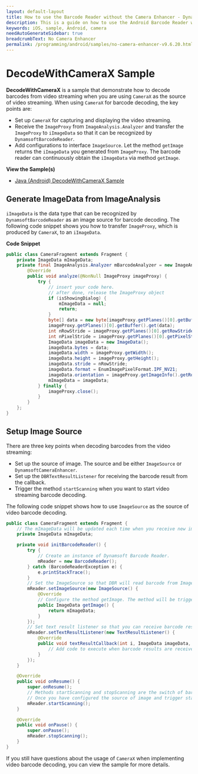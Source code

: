 ```yaml
---
layout: default-layout
title: How to use the Barcode Reader without the Camera Enhancer - Dynamsoft Barcode Reader for Android
description: This is a guide on how to use the Android Barcode Reader with the CameraX component instead of Camera Enhancer.
keywords: iOS, sample, Android, camera
needAutoGenerateSidebar: true
breadcrumbText: No Camera Enhancer
permalink: /programming/android/samples/no-camera-enhancer-v9.6.20.html
---
```


# DecodeWithCameraX Sample

**DecodeWithCameraX** is a sample that demonstrate how to decode barcodes from video streaming when you are using `CameraX` as the source of video streaming. When using `CameraX` for barcode decoding, the key points are:

- Set up `CameraX` for capturing and displaying the video streaming.
- Receive the `ImageProxy` from `ImageAnalysis.Analyzer` and transfer the `ImageProxy` to `iImageData` so that it can be recognized by `DynamsoftBarcodeReader`.
- Add configurations to interface `ImageSource`. Let the method `getImage` returns the `iImageData` you generated from `ImageProxy`. The barcode reader can continuously obtain the `iImageData` via method `getImage`.

**View the Sample(s)**

- <a href="https://github.com/Dynamsoft/barcode-reader-mobile-samples/tree/main/android/Java/DecodeWithCameraX/" target="_blank">Java (Android) DecodeWithCameraX Sample</a>

## Generate ImageData from ImageAnalysis

`iImageData` is the data type that can be recognized by `DynamsoftBarcodeReader` as an image source for barcode decoding. The following code snippet shows you how to transfer `ImageProxy`, which is produced by `CameraX`, to an `iImageData`.

**Code Snippet**

```java
public class CameraFragment extends Fragment {
    private ImageData mImageData;
    private final ImageAnalysis.Analyzer mBarcodeAnalyzer = new ImageAnalysis.Analyzer() {
        @Override
        public void analyze(@NonNull ImageProxy imageProxy) {
            try {
                // insert your code here.
                // after done, release the ImageProxy object
                if (isShowingDialog) {
                    mImageData = null;
                    return;
                }
                byte[] data = new byte[imageProxy.getPlanes()[0].getBuffer().remaining()];
                imageProxy.getPlanes()[0].getBuffer().get(data);
                int nRowStride = imageProxy.getPlanes()[0].getRowStride();
                int nPixelStride = imageProxy.getPlanes()[0].getPixelStride();
                ImageData imageData = new ImageData();
                imageData.bytes = data;
                imageData.width = imageProxy.getWidth();
                imageData.height = imageProxy.getHeight();
                imageData.stride = nRowStride;
                imageData.format = EnumImagePixelFormat.IPF_NV21;
                imageData.orientation = imageProxy.getImageInfo().getRotationDegrees();
                mImageData = imageData;
            } finally {
                imageProxy.close();
            }
        }
    };
}
```

## Setup Image Source

There are three key points when decoding barcodes from the video streaming:

- Set up the source of image. The source and be either `ImageSource` or `DynamsoftCameraEnhancer`.
- Set up the `DBRTextResultListener` for receiving the barcode result from the callback.
- Trigger the method `startScanning` when you want to start video streaming barcode decoding.

The following code snippet shows how to use `ImageSource` as the source of video barcode decoding.

```java
public class CameraFragment extends Fragment {
    // The mImageData will be updated each time when you receive new image from ImageAnalysis
    private ImageData mImageData;

    private void initBarcodeReader() {
        try {
            // Create an instance of Dynamsoft Barcode Reader.
            mReader = new BarcodeReader();
        } catch (BarcodeReaderException e) {
            e.printStackTrace();
        }
        // Set the ImageSource so that DBR will read barcode from ImageSource.
        mReader.setImageSource(new ImageSource() {
            @Override
            // Configure the method getImage. The method will be triggered each time when the library finished processing the previous image.
            public ImageData getImage() {
                return mImageData;
            }
        });
        // Set text result listener so that you can receive barcode result from textResultCallback.
        mReader.setTextResultListener(new TextResultListener() {
            @Override
            public void textResultCallback(int i, ImageData imageData, TextResult[] textResults) {
                // Add code to execute when barcode results are received.
            }
        });
    }

    @Override
    public void onResume() {
        super.onResume();
        // Methods startScanning and stopScanning are the switch of barcode decoding thread.
        // Once you have configured the source of image and trigger startScanning, you will be able to receive barcode result from textResultCallback.
        mReader.startScanning();
    }

    @Override
    public void onPause() {
        super.onPause();
        mReader.stopScanning();
    }
}
```

If you still have questions about the usage of `CameraX` when implementing video barcode decoding, you can view the sample for more details.
